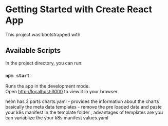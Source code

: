 # Getting Started with Create React App

This project was bootstrapped with 

## Available Scripts

In the project directory, you can run:

### `npm start`

Runs the app in the development mode.\
Open [http://localhost:3000](http://localhost:3000) to view it in your browser.

helm has 3 parts 
charts.yaml  - provides the information about the charts basically the meta data 
templates  - remove the pre loaded data and paste your k8s manifest in the template folder , advantages of templates are you can variablize the your k8s manifest
values.yaml
